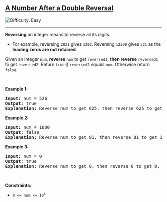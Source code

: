 <h2><a href="https://leetcode.com/problems/a-number-after-a-double-reversal">A Number After a Double Reversal</a></h2> <img src='https://img.shields.io/badge/Difficulty-Easy-brightgreen' alt='Difficulty: Easy' /><hr><p><strong>Reversing</strong> an integer means to reverse all its digits.</p>

<ul>
	<li>For example, reversing <code>2021</code> gives <code>1202</code>. Reversing <code>12300</code> gives <code>321</code> as the <strong>leading zeros are not retained</strong>.</li>
</ul>

<p>Given an integer <code>num</code>, <strong>reverse</strong> <code>num</code> to get <code>reversed1</code>, <strong>then reverse</strong> <code>reversed1</code> to get <code>reversed2</code>. Return <code>true</code> <em>if</em> <code>reversed2</code> <em>equals</em> <code>num</code>. Otherwise return <code>false</code>.</p>

<p>&nbsp;</p>
<p><strong class="example">Example 1:</strong></p>

<pre>
<strong>Input:</strong> num = 526
<strong>Output:</strong> true
<strong>Explanation:</strong> Reverse num to get 625, then reverse 625 to get 526, which equals num.
</pre>

<p><strong class="example">Example 2:</strong></p>

<pre>
<strong>Input:</strong> num = 1800
<strong>Output:</strong> false
<strong>Explanation:</strong> Reverse num to get 81, then reverse 81 to get 18, which does not equal num.
</pre>

<p><strong class="example">Example 3:</strong></p>

<pre>
<strong>Input:</strong> num = 0
<strong>Output:</strong> true
<strong>Explanation:</strong> Reverse num to get 0, then reverse 0 to get 0, which equals num.
</pre>

<p>&nbsp;</p>
<p><strong>Constraints:</strong></p>

<ul>
	<li><code>0 &lt;= num &lt;= 10<sup>6</sup></code></li>
</ul>
